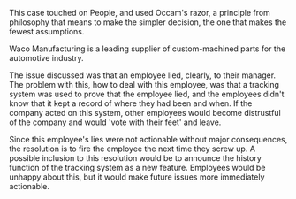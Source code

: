 This case touched on People, and used Occam's razor, a principle from philosophy that means to make the simpler decision, the one that makes the fewest assumptions.

Waco Manufacturing is a leading supplier of custom-machined parts for the automotive industry.

The issue discussed was that an employee lied, clearly, to their manager. The problem with this, how to deal with this employee, was that a tracking system was used to prove that the employee lied, and the employees didn't know that it kept a record of where they had been and when. If the company acted on this system, other employees would become distrustful of the company and would 'vote with their feet' and leave.

Since this employee's lies were not actionable without major consequences, the resolution is to fire the employee the next time they screw up. A possible inclusion to this resolution would be to announce the history function of the tracking system as a new feature. Employees would be unhappy about this, but it would make future issues more immediately actionable.